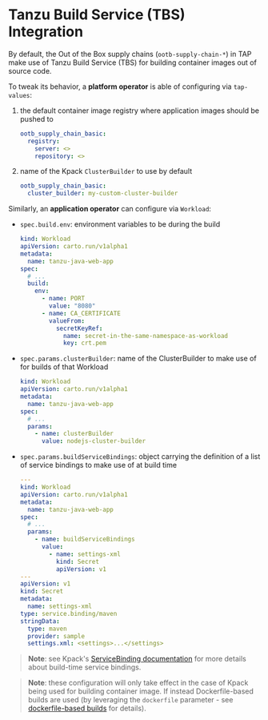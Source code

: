 # Tanzu Build Service (TBS) Integration

By default, the Out of the Box supply chains (`ootb-supply-chain-*`) in TAP
make use of Tanzu Build Service (TBS) for building container images out of
source code.

To tweak its behavior, a **platform operator** is able of configuring via
`tap-values`:

1. the default container image registry where application images should be
   pushed to

    ```yaml
    ootb_supply_chain_basic:
      registry:
        server: <>
        repository: <>
    ```

2. name of the Kpack `ClusterBuilder` to use by default

    ```yaml
    ootb_supply_chain_basic:
      cluster_builder: my-custom-cluster-builder
    ```

Similarly, an **application operator** can configure via `Workload`:

- `spec.build.env`: environment variables to be during the build

  ```yaml
  kind: Workload
  apiVersion: carto.run/v1alpha1
  metadata:
    name: tanzu-java-web-app
  spec:
    # ...
    build:
      env:
        - name: PORT
          value: "8080"
        - name: CA_CERTIFICATE
          valueFrom:
            secretKeyRef:
              name: secret-in-the-same-namespace-as-workload
              key: crt.pem
  ```


- `spec.params.clusterBuilder`: name of the ClusterBuilder to make use of for
  builds of that Workload

  ```yaml
  kind: Workload
  apiVersion: carto.run/v1alpha1
  metadata:
    name: tanzu-java-web-app
  spec:
    # ...
    params:
      - name: clusterBuilder
        value: nodejs-cluster-builder
  ```


- `spec.params.buildServiceBindings`: object carrying the definition of a list
  of service bindings to make use of at build time

  ```yaml
  ---
  kind: Workload
  apiVersion: carto.run/v1alpha1
  metadata:
    name: tanzu-java-web-app
  spec:
    # ...
    params:
      - name: buildServiceBindings
        value:
          - name: settings-xml
            kind: Secret
            apiVersion: v1
  ---
  apiVersion: v1
  kind: Secret
  metadata:
    name: settings-xml
  type: service.binding/maven
  stringData:
    type: maven
    provider: sample
    settings.xml: <settings>...</settings>
  ```

 > **Note**: see Kpack's [ServiceBinding
 > documentation](https://github.com/pivotal/kpack/blob/main/docs/servicebindings.md)
 > for more details about build-time service bindings.

> **Note**: these configuration will only take effect in the case of Kpack
> being used for building container image. If instead Dockerfile-based builds
> are used (by leveraging the `dockerfile` parameter - see [dockerfile-based
> builds](dockerfile-based-builds.md) for details).
